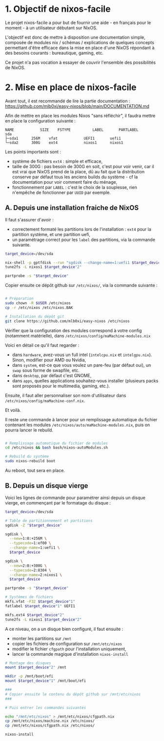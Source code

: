 # 1. Objectif de nixos-facile

Le projet nixos-facile a pour but de fournir une aide - en français pour le moment - à un utilisateur débutant sur NixOS.

L'objectif est donc de mettre à disposition une documentation simple, composée de modules nix / schémas / explications de quelques concepts permettant d'être efficace dans la mise en place d'une NixOS répondant à des besoins courants : bureautique, gaming, etc.

Ce projet n'a pas vocation à essayer de couvrir l'ensemble des possibilités de NixOS.


# 2. Mise en place de nixos-facile

Avant tout, il est recommandé de lire la partie documentation : https://github.com/mlb0xi/easy-nixos/blob/main/DOCUMENTATION.md

Afin de mettre en place les modules Nixos "sans réfléchir", il faudra mettre en place la configuration suivante :
```  
NAME         	SIZE 	FSTYPE      	LABEL   	PARTLABEL
sda                 
├─sda1  	256M 	vfat        	UEFI1   	uefi1        
└─sda2  	300G 	ext4         	nixos1		nixos1	  
```

Les points importants sont :

- système de fichiers `ext4` : simple et efficace,
- taille de 300G : pas besoin de 300G en soit, c'est pour voir venir, car il est vrai que NixOS prend de la place, dû au fait que la distribution conserve par défaut tous les anciens builds du système - cf la documentation pour voir comment faire du ménage,
- fonctionnement par `LABEL` : c'est le choix de la souplesse, rien n'empêche de fonctionner par `UUID` par exemple.


## A. Depuis une installation fraiche de NixOS

Il faut s'assurer d'avoir :
- correctement formaté les partitions lors de l'installation : `ext4` pour la partition système, et une partition uefi,
- un paramétrage correct pour les `label` des partitions, via la commande suivante.

```bash
target_device=/dev/sda

nix-shell -p gptfdisk --run "sgdisk --change-name=1:uefi1 $target_device"
tune2fs -L nixos1 $target_device"2"

partprobe -s "$target_device"
```

Copier ensuite ce dépôt github sur `/etc/nixos/`, via la commande suivante :

```bash

# Préparation
sudo chown -R $USER /etc/nixos
cp -r /etc/nixos /etc/nixos.BAK

# Installation du dépôt git
git clone https://github.com/mlb0xi/easy-nixos /etc/nixos
```

Vérifier que la configuration des modules correspond à votre config (notamment matérielle), dans `/etc/nixos/config/maMachine-modules.nix`

Voici en détail ce qu'il faut regarder :
- dans `hardware`, avez-vous un full intel (`intelcpu.nix` et `intelgpu.nix`). Sinon, modifier pour AMD ou Nvidia,
- dans `system`, est-ce que vous voulez un pare-feu (par défaut oui), un `swap` sous forme de swapfile, etc.
- dans `desktop`, par défaut c'est GNOME,
- dans `apps`, quelles applications souhaitez-vous installer (plusieurs packs sont proposés pour le multimedia, gaming, etc.).

Ensuite, il faut aller personnaliser son nom d'utilisateur dans `/etc/nixos/config/maMachine-conf.nix`.

Et voilà.

Il reste une commande à lancer pour un remplissage automatique du fichier contenant les modules `/etc/nixos/auto/maMachine-modules.nix`, puis on pourra lancer le rebuild.

```bash

# Remplissage automatique du fichier de modules
cd /etc/nixos && bash bash/nixos-autoModules.sh

# Rebuild du système
sudo nixos-rebuild boot
```

Au reboot, tout sera en place.



## B. Depuis un disque vierge

Voici les lignes de commande pour paramétrer ainsi depuis un disque vierge, en commençant par le formatage du disque :

```bash
target_device=/dev/sda

# Table de partitionnement et partitions
sgdisk -Z "$target_device"

sgdisk \
  --new=1:0:+256M \
  --typecode=1:ef00 \
  --change-name=1:uefi1 \
  $target_device

sgdisk \
  --new=2:0:+300G \
  --typecode=2:8304 \
  --change-name=2:nixos1 \
  $target_device

partprobe -s "$target_device"

# Systèmes de fichiers
mkfs.vfat -F32 $target_device"1"
fatlabel $target_device"1" UEFI1

mkfs.ext4 $target_device"2"
tune2fs -L nixos1 $target_device"2"

```

A ce niveau, on a un disque bien configuré, il faut ensuite :
- monter les partitions sur `/mnt`
- copier les fichiers de configuration sur `/mnt/etc/nixos`
- modifier le fichier `cfgpath` pour l'installation uniquement,
- lancer la commande magique d'installation `nixos-install`

```bash
# Montage des disques
mount $target_device"2" /mnt

mkdir -p /mnt/boot/efi
mount $target_device"1" /mnt/boot/efi

###
# Copier ensuite le contenu du dépôt github sur /mnt/etc/nixos
###

# Puis entrer les commandes suivantes

echo "/mnt/etc/nixos" > /mnt/etc/nixos/cfgpath.nix
cp /mnt/etc/nixos/machine.nix /etc/nixos/
cp /mnt/etc/nixos/cfgpath.nix /etc/nixos/

nixos-install
```

